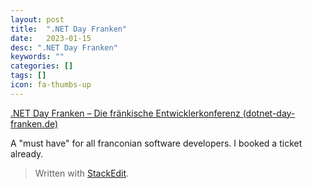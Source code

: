 ```yaml
---
layout: post
title:  ".NET Day Franken"
date:   2023-01-15
desc: ".NET Day Franken"
keywords: ""
categories: []
tags: []
icon: fa-thumbs-up
---
```

[.NET Day Franken – Die fränkische Entwicklerkonferenz (dotnet-day-franken.de)](https://dotnet-day-franken.de/)

A "must have" for all franconian software developers.
I booked a ticket already.

> Written with [StackEdit](https://stackedit.io/).
<!--stackedit_data:
eyJoaXN0b3J5IjpbMzQzMTEwMTU1XX0=
-->